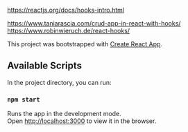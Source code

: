https://reactjs.org/docs/hooks-intro.html

https://www.taniarascia.com/crud-app-in-react-with-hooks/
https://www.robinwieruch.de/react-hooks/




This project was bootstrapped with [Create React App](https://github.com/facebook/create-react-app).

## Available Scripts

In the project directory, you can run:

### `npm start`

Runs the app in the development mode.<br>
Open [http://localhost:3000](http://localhost:3000) to view it in the browser.


